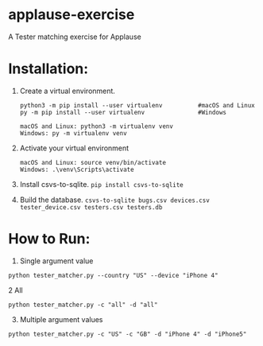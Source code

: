 # applause-exercise
A Tester matching exercise for Applause

# Installation:

1. Create a virtual environment.
  
    ```
    python3 -m pip install --user virtualenv          #macOS and Linux
    py -m pip install --user virtualenv               #Windows
    ```
    ```
    macOS and Linux: python3 -m virtualenv venv
    Windows: py -m virtualenv venv
    ```
2. Activate your virtual environment
    ```
    macOS and Linux: source venv/bin/activate
    Windows: .\venv\Scripts\activate
    ```
3. Install csvs-to-sqlite.
```pip install csvs-to-sqlite```

4. Build the database.
```csvs-to-sqlite bugs.csv devices.csv tester_device.csv testers.csv testers.db```

# How to Run:

1. Single argument value

```python tester_matcher.py --country "US" --device "iPhone 4"```

2 All

```python tester_matcher.py -c "all" -d "all"```

3. Multiple argument values

```python tester_matcher.py -c "US" -c "GB" -d "iPhone 4" -d "iPhone5"```
